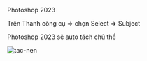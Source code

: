 Photoshop 2023

Trên Thanh công cụ => chọn Select => Subject

Photoshop 2023 sẽ auto tách chủ thể 

![tac-nen](https://user-images.githubusercontent.com/50360416/221414774-a40e08fb-7530-4079-bba3-c32105afb8ba.png)
